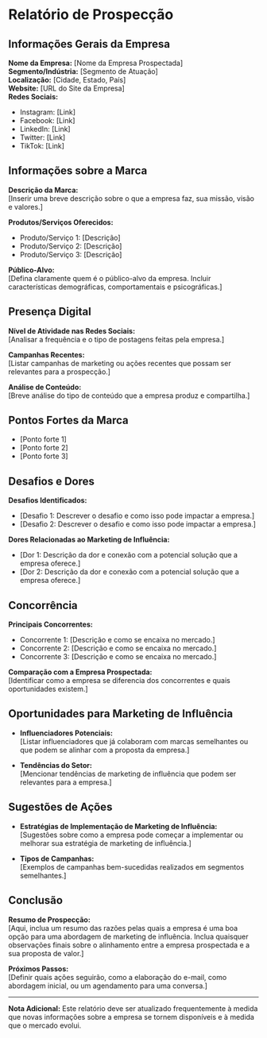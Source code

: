 # Relatório de Prospecção

## Informações Gerais da Empresa
**Nome da Empresa:** [Nome da Empresa Prospectada]  
**Segmento/Indústria:** [Segmento de Atuação]  
**Localização:** [Cidade, Estado, País]  
**Website:** [URL do Site da Empresa]  
**Redes Sociais:**  
- Instagram: [Link]
- Facebook: [Link]
- LinkedIn: [Link]
- Twitter: [Link]
- TikTok: [Link]

## Informações sobre a Marca
**Descrição da Marca:**  
[Inserir uma breve descrição sobre o que a empresa faz, sua missão, visão e valores.]

**Produtos/Serviços Oferecidos:**  
- Produto/Serviço 1: [Descrição]
- Produto/Serviço 2: [Descrição]
- Produto/Serviço 3: [Descrição]

**Público-Alvo:**  
[Defina claramente quem é o público-alvo da empresa. Incluir características demográficas, comportamentais e psicográficas.]

## Presença Digital
**Nível de Atividade nas Redes Sociais:**  
[Analisar a frequência e o tipo de postagens feitas pela empresa.]

**Campanhas Recentes:**  
[Listar campanhas de marketing ou ações recentes que possam ser relevantes para a prospecção.]

**Análise de Conteúdo:**  
[Breve análise do tipo de conteúdo que a empresa produz e compartilha.]

## Pontos Fortes da Marca
- [Ponto forte 1]
- [Ponto forte 2]
- [Ponto forte 3]

## Desafios e Dores
**Desafios Identificados:**  
- [Desafio 1: Descrever o desafio e como isso pode impactar a empresa.]
- [Desafio 2: Descrever o desafio e como isso pode impactar a empresa.]
  
**Dores Relacionadas ao Marketing de Influência:**  
- [Dor 1: Descrição da dor e conexão com a potencial solução que a empresa oferece.]
- [Dor 2: Descrição da dor e conexão com a potencial solução que a empresa oferece.]

## Concorrência
**Principais Concorrentes:**  
- Concorrente 1: [Descrição e como se encaixa no mercado.]
- Concorrente 2: [Descrição e como se encaixa no mercado.]
- Concorrente 3: [Descrição e como se encaixa no mercado.]

**Comparação com a Empresa Prospectada:**  
[Identificar como a empresa se diferencia dos concorrentes e quais oportunidades existem.]

## Oportunidades para Marketing de Influência
- **Influenciadores Potenciais:**  
  [Listar influenciadores que já colaboram com marcas semelhantes ou que podem se alinhar com a proposta da empresa.]

- **Tendências do Setor:**  
  [Mencionar tendências de marketing de influência que podem ser relevantes para a empresa.]

## Sugestões de Ações
- **Estratégias de Implementação de Marketing de Influência:**  
  [Sugestões sobre como a empresa pode começar a implementar ou melhorar sua estratégia de marketing de influência.]

- **Tipos de Campanhas:**  
  [Exemplos de campanhas bem-sucedidas realizados em segmentos semelhantes.]

## Conclusão
**Resumo de Prospecção:**  
[Aqui, inclua um resumo das razões pelas quais a empresa é uma boa opção para uma abordagem de marketing de influência. Inclua quaisquer observações finais sobre o alinhamento entre a empresa prospectada e a sua proposta de valor.]

**Próximos Passos:**  
[Definir quais ações seguirão, como a elaboração do e-mail, como abordagem inicial, ou um agendamento para uma conversa.]

---

**Nota Adicional:** Este relatório deve ser atualizado frequentemente à medida que novas informações sobre a empresa se tornem disponíveis e à medida que o mercado evolui.